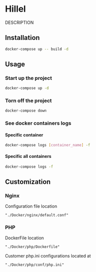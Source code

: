 # Hillel

DESCRIPTION

## Installation

```bash
docker-compose up -- build -d
```

## Usage

### Start up the project
```bash
docker-compose up -d
```

### Torn off the project
```bash
docker-compose down
```
### See docker containers logs
#### Specific container
```bash
docker-compose logs [container_name] -f
```

#### Specific all containers
```bash
docker-compose logs -f
```

## Customization
### Nginx
Configuration file location 
```
"./Docker/nginx/default.conf"
```

### PHP
DockerFile location
```
"./Docker/php/Dockerfile"
```
Customer php.ini configurations located at
```
"./Docker/php/conf/php.ini"
```